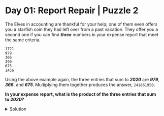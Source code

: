 # Day 01: Report Repair | Puzzle 2
The Elves in accounting are thankful for your help; one of them even offers you a starfish coin they had left over from a past vacation. They offer you a second one if you can find **_three_** numbers in your expense report that meet the same criteria.

```
1721
979
366
299
675
1456
```

Using the above example again, the three entries that sum to **_2020_** are **_979_**, **_366_**, and **_675_**. Multiplying them together produces the answer, ```241861950```.

**In your expense report, what is the product of the three entries that sum to _2020_?**

<Details>
<Summary>Solution</Summary>

Your puzzle answer was ```287503934```.

</Details>

